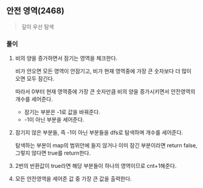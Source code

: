 ## 안전 영역(2468)
> 깊이 우선 탐색

### 풀이
1. 비의 양을 증가하면서 잠기는 영역을 체크한다.

    비가 안오면 모든 영역이 안잠기고, 비가 현재 영역중에 가장 큰 숫자보다 더 많이 오면 모두 잠긴다.

    따라서 0부터 현재 영역중에 가장 큰 숫자만큼 비의 양을 증가시키면서 안전영역의 개수를 세어준다.
    - 잠기는 부분은 -1로 값을 바꿔준다.
    - -1이 아닌 부분을 세어준다.


2. 잠기지 않은 부분들, 즉 -1이 아닌 부분들을 dfs로 탐색하며 개수를 세어준다.

    탐색하는 부분이 map의 범위안에 들지 않거나 이미 잠긴 부분이라면 return false, 그렇지 않다면 true를 return한다.

3. 2번의 반환값이 true라면 해당 부분들이 하나의 영역이므로 cnt+1해준다.

4. 모든 안전영역을 세어준 값 중 가장 큰 값을 출력한다.
